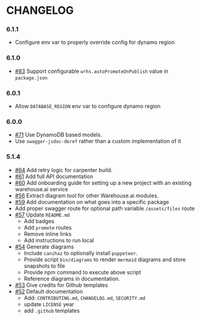 # CHANGELOG

### 6.1.1

- Configure env var to properly override config for dynamo region

### 6.1.0

- [#83] Support configurable `wrhs.autoPromoteOnPublish` value in `package.json`

### 6.0.1

- Allow `DATABASE_REGION` env var to configure dynamo region

### 6.0.0

- [#71] Use DynamoDB based models.
- Use `swagger-jsdoc-deref` rather than a custom implementation of it

### 5.1.4

- [#64] Add retry logic for carpenter build.
- [#61] Add full API documentation
- [#60] Add onboarding guide for setting up a new project with an existing warehouse.ai service
- [#56] Extract diagram tool for other Warehouse.ai modules.
- [#59] Add documentation on what goes into a specific package
- Add proper swagger route for optional path variable `/assets/files` route
- [#57] Update `README.md`
  - Add badges
  - Add `promote` routes
  - Remove inline links
  - Add instructions to run local
- [#54] Generate diagrams
  - Include `canihaz` to optionally install `puppeteer`.
  - Provide script `bin/diagrams` to render `mermaid` diagrams and store snapshots to file
  - Provide npm command to execute above script
  - Reference diagrams in documentation.
- [#53] Give credits for Github templates
- [#52] Default documentation
  - Add: `CONTRIBUTING.md`, `CHANGELOG.md`, `SECURITY.md`
  - update `LICENSE` year
  - add `.github` templates

[#52]: https://github.com/godaddy/warehouse.ai/pull/52
[#53]: https://github.com/godaddy/warehouse.ai/pull/53
[#54]: https://github.com/godaddy/warehouse.ai/pull/54
[#56]: https://github.com/godaddy/warehouse.ai/pull/56
[#57]: https://github.com/godaddy/warehouse.ai/pull/57
[#59]: https://github.com/godaddy/warehouse.ai/pull/59
[#60]: https://github.com/godaddy/warehouse.ai/pull/60
[#61]: https://github.com/godaddy/warehouse.ai/pull/61
[#64]: https://github.com/godaddy/warehouse.ai/pull/64
[#71]: https://github.com/godaddy/warehouse.ai/pull/71
[#83]: https://github.com/godaddy/warehouse.ai/pull/83
